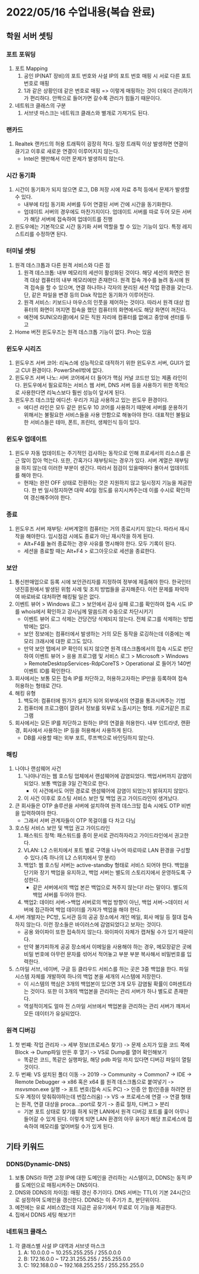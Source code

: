 # 2022/05/16 수업내용(복습 완료)
## 학원 서버 셋팅
### 포트 포워딩
1. 포트 Mapping 
    1) 공인 IP(NAT 장비)의 포트 번호와 사설 IP의 포트 번호 매핑 시 서로 다른 포트 번호로 매핑
    2) 1과 같은 상황인데 같은 번호로 매핑 => 이렇게 매핑하는 것이 더욱더 관리하기가 편리하다. 안짝으로 들어가면 갈수록 관리가 힘들기 때문이다.
2. 네트워크 클래스의 구분
    1) 서브넷 마스크는 네트워크 클래스와 별개로 가져가도 된다.

### 랜카드
1. Realtek 랜카드의 허용 트래픽이 굉장히 적다. 일정 트래픽 이상 발생하면 연결이 끊기고 이후로 새로운 연결이 이루어지지 않는다.
    * Intel은 웬만해서 이런 문제가 발생하지 않는다.

### 시간 동기화
1. 시간이 동기화가 되지 않으면 로그, DB 저장 시에 자료 추적 등에서 문제가 발생할 수 있다.
    * 내부에 타임 동기화 서버를 두어 연결된 서버 간에 시간을 동기화한다.
    * 업데이트 서버의 경우에도 마찬가지이다. 업데이트 서버를 따로 두어 모든 서버가 해당 서버에 접속하여 업데이트를 진행
2. 윈도우에는 기본적으로 시간 동기화 서버 역할을 할 수 있는 기능이 있다. 특정 레지스트리를 수정하면 된다.

### 터미널 셋팅
1. 원격 데스크톱과 다른 원격 서비스와 다른 점
    1) 원격 데스크톱: 내부 메모리의 세션이 활성화된 것이다. 해당 세션의 화면은 원격 대상 컴퓨터의 내부 메모리에만 존재한다. 원격 접속 개수를 늘려 동시에 원격 접속을 할 수 있으며, 연결 하나하나 각자의 분리된 세션 작업 환경을 갖는다. 단, 같은 파일을 변경 등의 Disk 작업은 동기화가 이루어진다.
    2) 원격 서비스: 키보드나 마우스의 인풋을 제어하는 것이다. 따라서 원격 대상 컴퓨터의 화면이 꺼지면 접속을 했던 컴퓨터의 화면에서도 해당 화면이 꺼진다.
    * 예전에 SUN(오라클)에서 모든 직원 자리에 컴퓨터를 없애고 중앙에 센터를 두고 
2. Home 버전 윈도우즈는 원격 데스크톱 기능이 없다. Pro는 있음

### 윈도우 시리즈
1. 윈도우즈 서버 코어: 리눅스에 성능적으로 대적하기 위한 윈도우즈 서버, GUI가 없고 CUI 환경이다. PowerShell밖에 없다.
2. 윈도우즈 서버 나노: 서버 코어에서 더 들어가 핵심 커널 코드만 있는 제품 라인이다. 윈도우에서 필요로하는 서비스 웹 서버, DNS 서버 등을 사용하기 위한 목적으로 사용한다면 리눅스보다 훨씬 성능이 앞서게 된다.
3. 윈도우즈 데스크탑 에디션: 우리가 지금 사용하고 있는 윈도우 환경이다. 
    * 에디션 라인은 모두 같은 윈도우 10 코어를 사용하기 때문에 서버를 운용하기 위해서는 불필요한 서비스들을 사용 안함으로 해놓아야 한다. 대표적인 불필요한 서비스들은 테마, 폰트, 프린터, 생체인식 등이 있다.

### 윈도우 업데이트
1. 윈도우 자동 업데이트는 주기적인 검사하는 동작으로 인해 프로세서의 리소스를 은근 많이 잡아 먹는다. 또한, 간혹가다 재부팅되는 경우가 있다. 서버 계열은 재부팅을 하지 않는데 이러한 부분이 생긴다. 따라서 점검이 있을때마다 몰아서 업데이트를 해야 한다.
    * 현재는 완전 OFF 상태로 전환하는 것은 지원하지 않고 일시정지 기능을 제공한다. 한 번 일시정지하면 대략 40일 정도를 유지시켜주는데 이를 수시로 확인하여 갱신해주어야 한다.

### 종료
1. 윈도우즈 서버 재부팅: 서버계열의 컴퓨터는 거의 종료시키지 않는다. 따라서 재시작을 해야한다. 임시점검 시에도 종료가 아닌 재시작을 하게 된다.
    * Alt+F4를 눌러 종료하는 경우 사유를 명시해야 한다. 모두 기록이 된다.
    * 세션을 종료할 때는 Alt+F4 > 로그아웃으로 세션을 종료한다.

### 보안
1. 통신판매업으로 등록 시에 보안관리자를 지정하여 정부에 제출해야 한다. 한국인터넷진흥원에서 발생된 위험 사례 및 조치 방법들을 공지해준다. 이런 문제를 파악하여 바로바로 대처하면 해킹될 일은 없다.
2. 이벤트 뷰어 > Windows 로그 > 보안에서 감사 실패 로그를 확인하여 접속 시도 IP를 whois에서 확인하고 강사님께 말씀드려 수동으로 차단시키기
    * 이벤트 뷰어 로그 삭제는 건당건당 삭제되지 않는다. 전체 로그를 삭제하는 방법밖에는 없다.
    * 보안 정보에는 컴퓨터에서 발생하는 거의 모든 동작을 로깅하는데 이중에는 메모리 크래시에 대한 로그도 있다.
    * 만약 보안 탭에서 IP 확인이 되지 않으면 원격 데스크톱에서의 접속 시도로 판단하여 이벤트 뷰어 > 응용 프로그램 및 서비스 로그 > Microsoft > Windows > RemoteDesktopServices-RdpCoreTS > Operational 로 들어가 140번 이벤트 ID를 확인한다.
3. 회사에서는 보통 모든 접속 IP를 차단하고, 허용하고자하는 IP만을 등록하여 접속 허용하는 형태로 간다.
4. 해킹 유형
    1) 백도어: 컴퓨터에 뭔가가 설치가 되어 외부에서의 연결을 통과시켜주는 기법
    2) 컴퓨터에 프로그램이 깔려서 정보를 외부로 노출시키는 형태. 키로거같은 프로그램
5. 회사에서는 모든 IP를 차단하고 원하는 IP의 연결을 허용한다. 내부 인트라넷, 랜환경, 회사에서 사용하는 IP 등을 허용해서 사용하게 된다.
    * DB를 사용할 때는 외부 포트, 루프백으로 바인딩하지 않는다.

### 해킹
1. 나야나 랜섬웨어 사건
    1) '나야나'라는 웹 호스팅 업체에서 랜섬웨어에 감염되었다. 백업서버까지 감염이 되었다. 보통 백업을 3일 간격으로 한다.
        * 이 사건에서도 어떤 경로로 랜섬웨어에 감염이 되었는지 밝혀지지 않았다.
    2) 이 사건 이후로 호스팅 서비스 보안 및 백업 권고 가이드라인이 생겨났다.
2. 큰 회사들은 OTP 솔루션을 서버에 설치하여 원격 데스크탑 접속 시에도 OTP 비번을 입력하여야 한다.
    * 그래서 서버 관계자들이 OTP 목걸이를 다 차고 다님
4. 호스팅 서비스 보안 및 백업 권고 가이드라인
    1) 패스워드 정책: 패스워드를 종이 문서로 관리하자라고 가이드라인에서 권고한다.
    2) VLAN: L2 스위치에서 포트 별로 구역을 나누어 따로따로 LAN 환경을 구성할 수 있다.(즉 하나의 L2 스위치에서 망 분리)
    3) 백업1: 웹 호스팅 서버는 active-standby 형태로 서비스 되어야 한다. 백업을 단기와 장기 백업을 유지하고, 백업 서버는 별도의 스토리지에서 운영하도록 구성한다.
        * 같은 서버에서의 백업 본은 백업으로 쳐주지 않는다! 라는 말이다. 별도의 백업 서버를 두어야 한다.
    4) 백업2: 데이터 서버->백업 서버로의 백업 방향이 아닌, 백업 서버->데이터 서버에 접근하여 백업 데이터를 가져가 백업을 해야 한다.
5. 서버 개발자는 PC방, 도서관 등의 공공 장소에서 개인 메일, 회사 메일 등 절대 접속하지 않는다. 이런 장소들은 바이러스에 감염되었다고 보자는 것이다.
    * 공용 와이파이 또한 접속하지 않는다. 와이파이 자체가 캡쳐될 수가 있기 때문이다.
    * 만약 불가피하게 공공 장소에서 이메일을 사용해야 하는 경우, 메모장같은 곳에 비밀 번호에 아무런 문자를 섞어서 적어놓고 부분 부분 복사해서 비밀번호를 입력한다.
6. 스마일 서브, 네이버, 구글 등 클라우드 서비스를 하는 곳은 3중 백업을 한다. 파일 시스템 자체를 개발하여 하나의 백업 본을 세개의 시스템에 저장한다.
    * 이 시스템의 핵심은 3개의 백업본이 있으면 3개 모두 감염될 확률이 0퍼센트라는 것이다. 또한 이 3개의 백업본을 관리하는 관리 서버가 하나 별도로 존재한다.
    * 역설적이게도 얼마 전 스마일 서브에서 백업본을 관리하는 관리 서버가 깨져서 모든 데이터가 유실되었다.

### 원격 디버깅
1. 첫 번쨰: 작업 관리자 -> 세부 정보(프로세스 찾기) -> 문제 소지가 있을 코드 쪽에 Block -> Dump파일 만든 후 열기 -> VS로 Dump를 열어 확인해보기
    * 똑같은 코드, 똑같은 실행파일, 해당 pdb 파일 까지 있다면 디버깅 파일이 열릴 것이다.
2. 두 번째: VS 설치된 폴더 이동 -> 2019 -> Community -> Common7 -> IDE -> Remote Debugger -> x86 혹은 x64 를 원격 데스크톱으로 붙여넣기 -> msvsmon.exe 실행 -> 포트 번호(접속 시도 PC) -> 인증 안 함(인증을 하려면 윈도우 계정이 맞춰줘야하는데 번잡스러움) -> VS -> 프로세스에 연결 -> 연결 형태는 원격, 연결 대상을 proca...:port로 찾기 -> 종료 절차, 디버그 > 분리
    * 기본 포트 상태로 찾기를 하게 되면 LAN에서 원격 디버깅 포트를 훑어 아무나 들어갈 수 있게 된다. 이렇게 되면 LAN 환경의 아무 유저가 해당 프로세스에 접속하여 메모리를 엎어버릴 수가 있게 된다.

## 기타 키워드
### DDNS(Dynamic-DNS)
1. 보통 DNS라 하면 고정 IP에 대한 도메인을 관리하는 시스템이고, DDNS는 동적 IP를 도메인으로 매핑시켜주는 DNS이다.
2. DNS와 DDNS의 차이점: 매핑 갱신 주기이다. DNS 서버는 TTL이 기본 24시간으로 설정하여 도메인을 갱신한다. DDNS는 이 주기가 초, 분단위이다.
3. 예전에는 유료 서비스였는데 지금은 공유기에서 무료로 이 기능을 제공한다.
4. 집에서 DDNS 세팅 해보기!!

### 네트워크 클래스
1. 각 클래스별 사설 IP 대역과 서브넷 마스크
    1) A: 10.0.0.0 ~ 10.255.255.255 / 255.0.0.0
    2) B: 172.16.0.0 ~ 172.31.255.255 / 255.255.0.0
    3) C: 192.168.0.0 ~ 192.168.255.255 / 255.255.255.0
